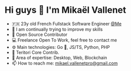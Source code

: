 # Hi guys 👋  I'm Mikaël Vallenet

- 🇫🇷 23y old French Fullstack Software Engineer [@Me](https://mikatech.me/) 
- 🌱 I am continually trying to improve my skills
- 👯 Open Source Contributor
- 💻 Freelance Open To Work, feel free to contact me
- ⚙️  Main technologies: Go 💙, JS/TS, Python, PHP
- :ninja: Teritori Core Contrib.
- 🧪 Area of expertise: Desktop, Web, Blockchain
- 📫 How to reach me: mikael.vallenetpro@gmail.com
